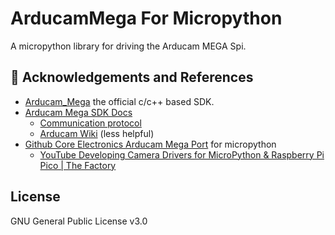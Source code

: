 # ArducamMega For Micropython

A micropython library for driving the Arducam MEGA Spi.


## :raised_hands: Acknowledgements and References
- [Arducam_Mega](https://github.com/ArduCAM/Arducam_Mega) the official c/c++ based SDK.
- [Arducam Mega SDK Docs](https://www.arducam.com/docs/arducam-mega/arducam-mega-getting-started/index.html)
    - [Communication protocol](https://www.arducam.com/docs/arducam-mega/arducam-mega-getting-started/packs/HostCommunicationProtocol.html)
    - [Arducam Wiki](https://docs.arducam.com/Arduino-SPI-camera/MEGA-SPI/MEGA-SPI-Camera/) (less helpful)
- [Github Core Electronics Arducam Mega Port](https://github.com/CoreElectronics/CE-Arducam-MicroPython) for micropython
    - [YouTube Developing Camera Drivers for MicroPython & Raspberry Pi Pico | The Factory](https://www.youtube.com/watch?v=M_b3kmnjF9Y)


## License
GNU General Public License v3.0


